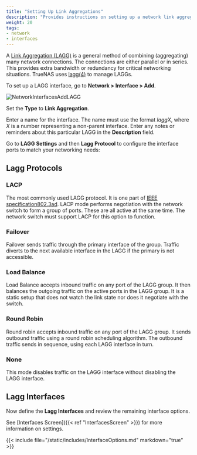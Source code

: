```yaml
---
title: "Setting Up Link Aggregations"
description: "Provides instructions on setting up a network link aggregation (LAGG) interface on TrueNAS CORE."
weight: 20
tags:
- network
- interfaces
---
```


A [Link Aggregation (LAGG)](https://tools.ietf.org/html/rfc7424) is a general method of combining (aggregating) many network connections. The connections are either parallel or in series. This provides extra bandwidth or redundancy for critical networking situations. TrueNAS uses [lagg(4)](https://www.freebsd.org/cgi/man.cgi?lagg(4)) to manage LAGGs.

To set up a LAGG interface, go to **Network > Interface > Add**.

![NetworkInterfacesAddLAGG](/images/CORE/Network/NetworkInterfacesAddLAGG.png "Adding a lagg interface")

Set the **Type** to **Link Aggregation**.

Enter a name for the interface. The name must use the format *laggX*, where *X* is a number representing a non-parent interface.
Enter any notes or reminders about this particular LAGG in the **Description** field.

Go to **LAGG Settings** and then **Lagg Protocol** to configure the interface ports to match your networking needs:

## Lagg Protocols

### LACP
The most commonly used LAGG protocol.
It is one part of [IEEE specification802.3ad](https://www.ieee802.org/3/hssg/public/apr07/frazier_01_0407.pdf). LACP mode performs negotiation with the network switch to form a group of ports.
These are all active at the same time.
The network switch must support LACP for this option to function.

### Failover
Failover sends traffic through the primary interface of the group.
Traffic diverts to the next available interface in the LAGG if the primary is not accessible.

### Load Balance
Load Balance accepts inbound traffic on any port of the LAGG group.
It then balances the outgoing traffic on the active ports in the LAGG group.
It is a static setup that does not watch the link state nor does it negotiate with the switch.

### Round Robin
Round robin accepts inbound traffic on any port of the LAGG group.
It sends outbound traffic using a round robin scheduling algorithm.
The outbound traffic sends in sequence, using each LAGG interface in turn.

### None
This mode disables traffic on the LAGG interface without disabling the LAGG interface.

## Lagg Interfaces

Now define the **Lagg Interfaces** and review the remaining interface options.

See [Interfaces Screen]({{< ref "InterfacesScreen" >}}) for more information on settings.

{{< include file="/static/includes/InterfaceOptions.md" markdown="true" >}}
